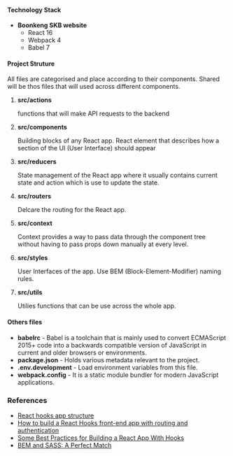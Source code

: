 #### Technology Stack
* **Boonkeng SKB website**
  * React 16
  * Webpack 4
  * Babel 7


#### Project Struture
All files are categorised and place according to their components. Shared will be thos files that will used across different components.
1. **src/actions**
    
    functions that will make API requests to the backend 

2. **src/components**
    
    Building blocks of any React app. React element that describes how a section of the UI (User Interface) should appear

3. **src/reducers**

    State management of the React app where it usually contains current state and action which is use to update the state.
    
4. **src/routers**
   
   Delcare the routing for the React app.
   
5. **src/context**

   Context provides a way to pass data through the component tree without having to pass props down manually at every level.
   
6. **src/styles**
   
   User Interfaces of the app. Use BEM (Block-Element-Modifier) naming rules.

7. **src/utils**
   
   Utilies functions that can be use across the whole app.
  

#### Others files
* **babelrc** - Babel is a toolchain that is mainly used to convert ECMAScript 2015+ code into a backwards compatible version of JavaScript in current and older browsers or environments.
* **package.json** - Holds various metadata relevant to the project.
* **.env.development** - Load environment variables from this file.
* **webpack.config** - It is a static module bundler for modern JavaScript applications.

   
### References
* [React hooks app structure](https://www.relevantprogrammer.com/posts/todo-with-react-hooks/)
* [How to build a React Hooks front-end app with routing and authentication](https://www.freecodecamp.org/news/build-a-react-hooks-front-end-app-with-routing-and-authentication/)
* [Some Best Practices for Building a React App With Hooks](https://medium.com/better-programming/some-best-practices-for-building-a-react-app-with-hooks-d6157494f5c1)
* [BEM and SASS: A Perfect Match](https://medium.com/@andrew_barnes/bem-and-sass-a-perfect-match-5e48d9bc3894)

